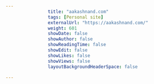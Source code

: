 ---
                title: "aakashnand.com"
                tags: [Personal site]
                externalUrl: "https://aakashnand.com/"
                weight: 601
                showDate: false
                showAuthor: false
                showReadingTime: false
                showEdit: false
                showLikes: false
                showViews: false
                layoutBackgroundHeaderSpace: false
                ---
